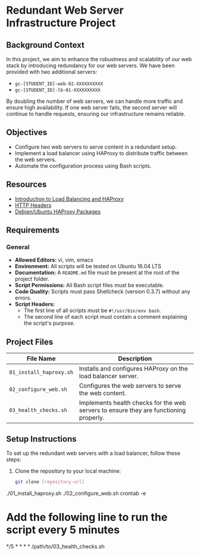 # Redundant Web Server Infrastructure Project

## Background Context

In this project, we aim to enhance the robustness and scalability of our web stack by introducing redundancy for our web servers. We have been provided with two additional servers:

- `gc-[STUDENT_ID]-web-02-XXXXXXXXXX`
- `gc-[STUDENT_ID]-lb-01-XXXXXXXXXX`

By doubling the number of web servers, we can handle more traffic and ensure high availability. If one web server fails, the second server will continue to handle requests, ensuring our infrastructure remains reliable.

## Objectives

- Configure two web servers to serve content in a redundant setup.
- Implement a load balancer using HAProxy to distribute traffic between the web servers.
- Automate the configuration process using Bash scripts.

## Resources

- [Introduction to Load Balancing and HAProxy](https://www.haproxy.com/blog/the-four-essential-sections-of-an-haproxy-configuration/)
- [HTTP Headers](https://developer.mozilla.org/en-US/docs/Web/HTTP/Headers)
- [Debian/Ubuntu HAProxy Packages](https://haproxy.debian.net/)

## Requirements

### General

- **Allowed Editors:** vi, vim, emacs
- **Environment:** All scripts will be tested on Ubuntu 16.04 LTS
- **Documentation:** A `README.md` file must be present at the root of the project folder.
- **Script Permissions:** All Bash script files must be executable.
- **Code Quality:** Scripts must pass Shellcheck (version 0.3.7) without any errors.
- **Script Headers:**
  - The first line of all scripts must be `#!/usr/bin/env bash`.
  - The second line of each script must contain a comment explaining the script's purpose.

## Project Files

| File Name                | Description                                        |
|--------------------------|----------------------------------------------------|
| `01_install_haproxy.sh`  | Installs and configures HAProxy on the load balancer server. |
| `02_configure_web.sh`    | Configures the web servers to serve the web content. |
| `03_health_checks.sh`    | Implements health checks for the web servers to ensure they are functioning properly. |

## Setup Instructions

To set up the redundant web servers with a load balancer, follow these steps:

1. Clone the repository to your local machine:
   ```bash
   git clone [repository-url]
./01_install_haproxy.sh
./02_configure_web.sh
crontab -e
# Add the following line to run the script every 5 minutes
*/5 * * * * /path/to/03_health_checks.sh

